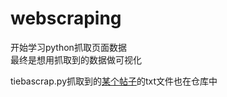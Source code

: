 # webscraping
开始学习python抓取页面数据
<br>最终是想用抓取到的数据做可视化

tiebascrap.py抓取到的[某个帖子](https://tieba.baidu.com/p/2842785847)的txt文件也在仓库中
